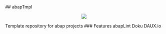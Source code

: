 <div id="top"></div>
## abapTmpl

<p align="center">
    <a href="https://github.com/badges/shields/graphs/contributors" alt="Contributors">
        <img src="https://img.shields.io/github/contributors/badges/shields" /></a>
		
</p>
Template repository for abap projects
### Features
abapLint
Doku DAUX.io


